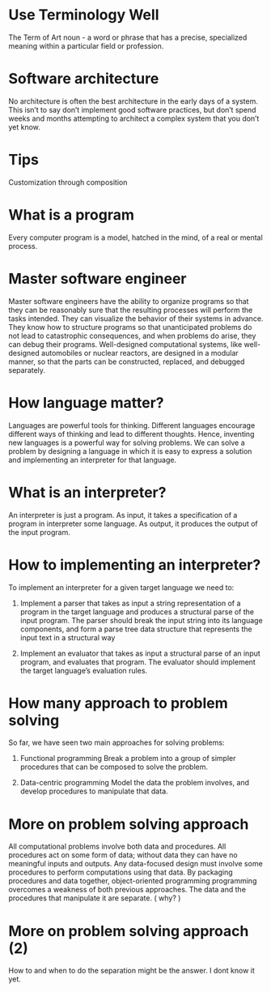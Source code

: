 # Use Terminology Well
The Term of Art
noun - a word or phrase that has a precise, specialized meaning within a particular field or profession.

# Software architecture
No architecture is often the best architecture in the early days of a system.
This isn’t to say don’t implement good software practices, but don’t spend weeks and months attempting to architect a complex system that you don’t yet know.

# Tips
Customization through composition

# What is a program
Every computer program is a model, hatched in the mind, of a real or mental process.

# Master software engineer
Master software engineers have the ability to organize programs so that they can be reasonably sure that the resulting processes will perform the tasks intended.
They can visualize the behavior of their systems in advance.
They know how to structure programs so that unanticipated problems do not lead to catastrophic consequences, and when problems do arise, they can debug their programs.
Well-designed computational systems, like well-designed automobiles or nuclear reactors, are designed in a modular manner, so that the parts can be constructed, replaced, and debugged separately.

# How language matter?
Languages are powerful tools for thinking.
Different languages encourage different ways of thinking and lead to different thoughts.
Hence, inventing new languages is a powerful way for solving problems.
We can solve a problem by designing a language in which it is easy to express a solution and implementing an interpreter for that language.

# What is an interpreter?
An interpreter is just a program.
As input, it takes a specification of a program in interpreter some language.
As output, it produces the output of the input program.

# How to implementing an interpreter?
To implement an interpreter for a given target language we need to:

1. Implement a parser that takes as input a string representation of a program in the target language and produces a structural parse of the input program.
The parser should break the input string into its language components, and form a parse tree data structure that represents the input text in a structural way

2. Implement an evaluator that takes as input a structural parse of an input program, and evaluates that program.
The evaluator should implement the target language’s evaluation rules.

# How many approach to problem solving
So far, we have seen two main approaches for solving problems:

1. Functional programming
Break a problem into a group of simpler procedures that can be composed to solve the problem.

2. Data-centric programming
Model the data the problem involves, and develop procedures to manipulate that data.

# More on problem solving approach
All computational problems involve both data and procedures.
All procedures act on some form of data; without data they can have no meaningful inputs and outputs.
Any data-focused design must involve some procedures to perform computations using that data.
By packaging procedures and data together, object-oriented programming programming overcomes a weakness of both previous approaches.
The data and the procedures that manipulate it are separate. ( why? )

# More on problem solving approach (2)
How to and when to do the separation might be the answer.
I dont know it yet.
